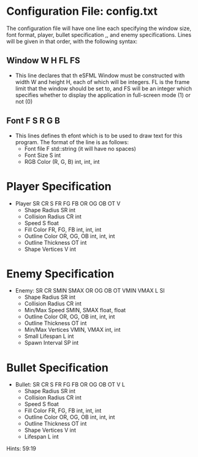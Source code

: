 # Configuration File: config.txt

The configuration file will have one line each specifying the window size, font format, player, bullet specification ,, and enemy specifications.
Lines will be given in that order, with the following syntax:

## Window W H FL FS

- This line declares that th eSFML Window must be constructed with width W and height H, each of which will be integers. FL is the frame limit that the window should be set to, and FS will be an integer which specifies whether to display the application in full-screen mode (1) or not (0)

## Font F S R G B 
- This lines defines th efont which is to be used to draw text for this program. The format of the line is as follows:
    - Font file F           std::string (it will have no spaces)
    - Font Size S           int
    - RGB Color (R, G, B)   int, int, int

# Player Specification 
- Player SR CR S FR FG FB OR OG OB OT V
    - Shape Radius      SR          int
    - Collision Radius  CR          int
    - Speed             S           float
    - Fill Color        FR, FG, FB  int, int, int
    - Outline Color     OR, OG, OB  int, int, int
    - Outline Thickness OT          int
    - Shape Vertices    V           int

# Enemy Specification

- Enemy: SR CR SMIN SMAX OR OG OB OT VMIN VMAX L SI
    - Shape Radius          SR          int
    - Collision Radius      CR          int
    - Min/Max Speed         SMIN, SMAX  float, float
    - Outline Color         OR, OG, OB  int, int, int
    - Outline Thickness     OT          int
    - Min/Max Vertices      VMIN, VMAX  int, int
    - Small Lifespan        L           int
    - Spawn Interval        SP          int

# Bullet Specification 

- Bullet: SR CR S FR FG FB OR OG OB OT V L
    - Shape Radius          SR          int
    - Collision Radius      CR          int
    - Speed                 S           float
    - Fill Color            FR, FG, FB  int, int, int
    - Outline Color         OR, OG, OB  int, int, int
    - Outline Thickness     OT          int
    - Shape Vertices        V           int
    - Lifespan              L           int

Hints: 59:19